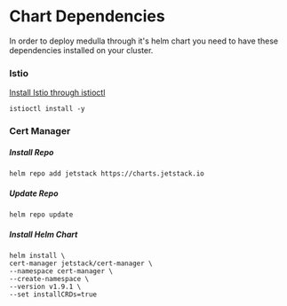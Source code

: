 
# Chart Dependencies

In order to deploy medulla through it's helm chart you need to have these dependencies installed on your cluster.

### Istio

[Install Istio through istioctl](https://istio.io/latest/docs/setup/getting-started/#download)

    istioctl install -y

### Cert Manager

##### Install Repo
    helm repo add jetstack https://charts.jetstack.io


##### Update Repo
    helm repo update


##### Install Helm Chart
    helm install \
    cert-manager jetstack/cert-manager \
    --namespace cert-manager \
    --create-namespace \
    --version v1.9.1 \
    --set installCRDs=true

